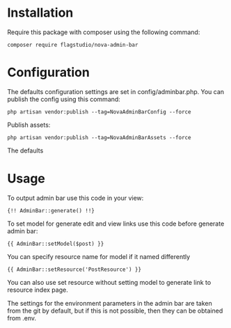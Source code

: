 # Installation

Require this package with composer using the following command:

`composer require flagstudio/nova-admin-bar`

# Configuration

The defaults configuration settings are set in config/adminbar.php. You can publish the config using this command:

`php artisan vendor:publish --tag=NovaAdminBarConfig --force`

Publish assets:

`php artisan vendor:publish --tag=NovaAdminBarAssets --force`

The defaults

# Usage

To output admin bar use this code in your view:

`{!! AdminBar::generate() !!}`

To set model for generate edit and view links use this code before generate admin bar:

`{{ AdminBar::setModel($post) }}`

You can specify resource name for model if it named differently

`{{ AdminBar::setResource('PostResource') }}`

You can also use set resource without setting model to generate link to resource index page.

The settings for the environment parameters in the admin bar are taken from the git by default, but if this is not possible, then they can be obtained from .env.
